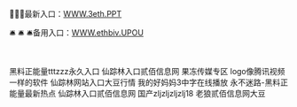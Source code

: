<p>
	🔐🔐🔐最新入口：<a href="http://www.baidu.com/link?url=6MA2SWnO3Raqke39an_0PUxosM6ZrUGzi1BN9tNnlPW&wd">WWW.3eth.PPT</a> 
	<p>
		🛎
🛎
🛎备用入口：<a href="http://www.baidu.com/link?url=6MA2SWnO3Raqke39an_0PUxosM6ZrUGzi1BN9tNnlPW&wd">WWW.ethbiv.UPOU</a> 
	</p>
	<p>
		<br />
	</p>
	<p>
		黑料正能量tttzzz永久入口
仙踪林入口贰佰信息网
果冻传媒专区
logo像腾讯视频一样的软件
仙踪林网站入口大豆行情
我的好妈妈3中字在线播放
永不迷路-黑料正能量最新热点
仙踪林入口贰佰信息网
国产zljzljzljzlj18
老狼贰佰信息网大豆
	</p>
